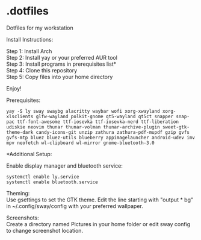 # .dotfiles
Dotfiles for my workstation

Install Instructions:

Step 1: Install Arch  
Step 2: Install yay or your preferred AUR tool  
Step 3: Install programs in prerequisites list*  
Step 4: Clone this repository  
Step 5: Copy files into your home directory  

Enjoy!

Prerequisites:
```
yay -S ly sway swaybg alacritty waybar wofi xorg-xwayland xorg-xlsclients glfw-wayland polkit-gnome qt5-wayland qt5ct snapper snap-pac ttf-font-awesome ttf-iosevka ttf-iosevka-nerd ttf-liberation udiskie neovim thunar thunar-volman thunar-archive-plugin sweet-gtk-theme-dark candy-icons-git unzip zathura zathura-pdf-mupdf gzip gvfs gvfs-mtp bluez bluez-utils blueberry appimagelauncher android-udev imv mpv neofetch wl-clipboard wl-mirror gnome-bluetooth-3.0
```

*Additional Setup:

Enable display manager and bluetooth service:
```
systemctl enable ly.service
systemctl enable bluetooth.service
```

Theming:  
Use gsettings to set the GTK theme.
Edit the line starting with "output * bg" in ~/.config/sway/config with your preferred wallpaper.

Screenshots:  
Create a directory named Pictures in your home folder or edit sway config to change screenshot location. 
